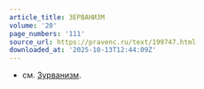 ```yaml
---
article_title: ЗЕРВАНИЗМ
volume: '20'
page_numbers: '111'
source_url: https://pravenc.ru/text/199747.html
downloaded_at: '2025-10-13T12:44:09Z'
---
```


- см. [Зурванизм](https://pravenc.ru/text/Зурванизм.html).
